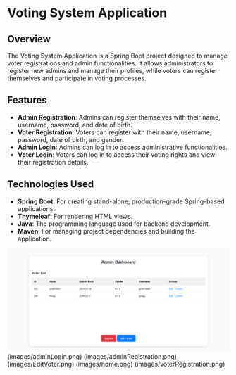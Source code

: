 # Voting System Application

## Overview

The Voting System Application is a Spring Boot project designed to manage voter registrations and admin functionalities. It allows administrators to register new admins and manage their profiles, while voters can register themselves and participate in voting processes.

## Features

- **Admin Registration**: Admins can register themselves with their name, username, password, and date of birth.
- **Voter Registration**: Voters can register with their name, username, password, date of birth, and gender.
- **Admin Login**: Admins can log in to access administrative functionalities.
- **Voter Login**: Voters can log in to access their voting rights and view their registration details.

## Technologies Used

- **Spring Boot**: For creating stand-alone, production-grade Spring-based applications.
- **Thymeleaf**: For rendering HTML views.
- **Java**: The programming language used for backend development.
- **Maven**: For managing project dependencies and building the application.

![Application Screenshot](images/adminDashboard.png)
(images/adminLogin.png)
(images/adminRegistration.png)
(images/EditVoter.png)
(images/home.png)
(images/voterRegistration.png)


